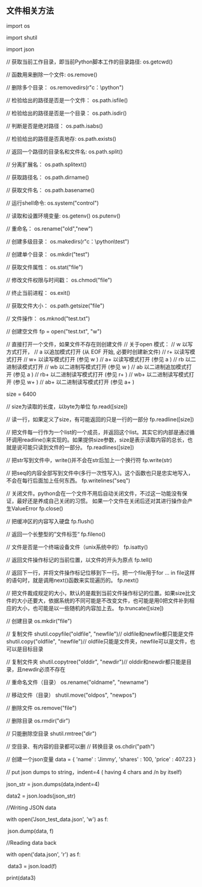 ## 文件相关方法



import os

import shutil

import json



// 获取当前工作目录，即当前Python脚本工作的目录路径:
os.getcwd()

// 函数用来删除一个文件:
os.remove()

// 删除多个目录：
os.removedirs(r"c：\python")

// 检验给出的路径是否是一个文件：
os.path.isfile()

// 检验给出的路径是否是一个目录：
os.path.isdir()

// 判断是否是绝对路径：
os.path.isabs()

// 检验给出的路径是否真地存:
os.path.exists()

// 返回一个路径的目录名和文件名:
os.path.split()

// 分离扩展名：
os.path.splitext()

// 获取路径名：
os.path.dirname()

// 获取文件名：
os.path.basename()

// 运行shell命令:
os.system("control")

// 读取和设置环境变量:
os.getenv()
os.putenv()

// 重命名：
os.rename("old","new")

// 创建多级目录：
os.makedirs(r"c：\python\test")

// 创建单个目录：
os.mkdir("test")

// 获取文件属性：
os.stat("file")

// 修改文件权限与时间戳：
os.chmod("file")

// 终止当前进程：
os.exit()

// 获取文件大小：
os.path.getsize("file")

// 文件操作：
os.mknod("test.txt")

// 创建空文件
fp = open("test.txt", "w")

// 直接打开一个文件，如果文件不存在则创建文件
// 关于open 模式：
// w     以写方式打开，
// a     以追加模式打开 (从 EOF 开始, 必要时创建新文件)
// r+     以读写模式打开
// w+     以读写模式打开 (参见 w )
// a+     以读写模式打开 (参见 a )
// rb     以二进制读模式打开
// wb     以二进制写模式打开 (参见 w )
// ab     以二进制追加模式打开 (参见 a )
// rb+    以二进制读写模式打开 (参见 r+ )
// wb+    以二进制读写模式打开 (参见 w+ )
// ab+    以二进制读写模式打开 (参见 a+ )

size = 6400

// size为读取的长度，以byte为单位
fp.read([size])

// 读一行，如果定义了size，有可能返回的只是一行的一部分
fp.readline([size])

// 把文件每一行作为一个list的一个成员，并返回这个list。其实它的内部是通过循环调用readline()来实现的。如果提供size参数，size是表示读取内容的总长，也就是说可能只读到文件的一部分。
fp.readlines([size])

// 把str写到文件中，write()并不会在str后加上一个换行符
fp.write(str)

// 把seq的内容全部写到文件中(多行一次性写入)。这个函数也只是忠实地写入，不会在每行后面加上任何东西。
fp.writelines("seq")

// 关闭文件。python会在一个文件不用后自动关闭文件，不过这一功能没有保证，最好还是养成自己关闭的习惯。  如果一个文件在关闭后还对其进行操作会产生ValueError
fp.close()

// 把缓冲区的内容写入硬盘
fp.flush()

// 返回一个长整型的”文件标签“
fp.fileno()

// 文件是否是一个终端设备文件（unix系统中的）
fp.isatty()

// 返回文件操作标记的当前位置，以文件的开头为原点
fp.tell()

// 返回下一行，并将文件操作标记位移到下一行。把一个file用于for … in file这样的语句时，就是调用next()函数来实现遍历的。
fp.next()

// 把文件裁成规定的大小，默认的是裁到当前文件操作标记的位置。如果size比文件的大小还要大，依据系统的不同可能是不改变文件，也可能是用0把文件补到相应的大小，也可能是以一些随机的内容加上去。
fp.truncate([size])

// 创建目录
os.mkdir("file")

// 复制文件
shutil.copyfile("oldfile", "newfile")// oldfile和newfile都只能是文件
shutil.copy("oldfile", "newfile")// oldfile只能是文件夹，newfile可以是文件，也可以是目标目录

// 复制文件夹
shutil.copytree("olddir", "newdir")// olddir和newdir都只能是目录，且newdir必须不存在

// 重命名文件（目录）
os.rename("oldname", "newname")

// 移动文件（目录）
shutil.move("oldpos", "newpos")

// 删除文件
os.remove("file")

// 删除目录
os.rmdir("dir")

// 只能删除空目录
shutil.rmtree("dir")

// 空目录、有内容的目录都可以删
// 转换目录
os.chdir("path")

// 创建一个json变量
data = {
    'name' : 'Jimmy',
    'shares' : 100,
    'price' : 407.23
}

// put json dumps to string，indent=4 ( having 4 chars and /n by itself)

json_str = json.dumps(data,indent=4)

data2 = json.loads(json_str)



//Writing JSON data

with open('Json_test_data.json', 'w') as f:

​	json.dump(data, f)



//Reading data back

with open('data.json', 'r') as f:

​	data3 = json.load(f)

print(data3)